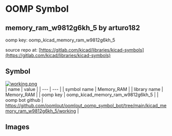 # OOMP Symbol  
## memory_ram_w9812g6kh_5  by arturo182  
  
oomp key: oomp_kicad_memory_ram_w9812g6kh_5  
  
source repo at: [https://gitlab.com/kicad/libraries/kicad-symbols](https://gitlab.com/kicad/libraries/kicad-symbols)  
## Symbol  
  
[![working.png](working_600.png)](working.png)  
| name | value | 
| --- | --- | 
| symbol name | Memory_RAM | 
| library name | Memory_RAM | 
| oomp key | oomp_kicad_memory_ram_w9812g6kh_5 | 
| oomp bot github | https://github.com/oomlout/oomlout_oomp_symbol_bot/tree/main/kicad_memory_ram_w9812g6kh_5/working | 
## Images  
